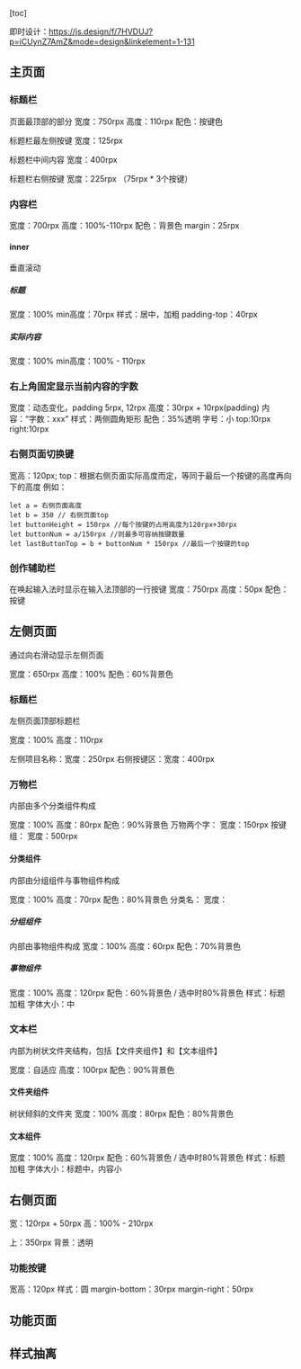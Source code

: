 [toc]



即时设计：https://js.design/f/7HVDUJ?p=iCUynZ7AmZ&mode=design&linkelement=1-131

## 主页面

### 标题栏

页面最顶部的部分
宽度：750rpx
高度：110rpx
配色：按键色

标题栏最左侧按键
宽度：125rpx

标题栏中间内容
宽度：400rpx

标题栏右侧按键
宽度：225rpx （75rpx * 3个按键）

### 内容栏

宽度：700rpx
高度：100%-110rpx
配色：背景色
margin：25rpx

#### inner

垂直滚动

##### 标题

宽度：100%
min高度：70rpx
样式：居中，加粗
padding-top：40rpx

##### 实际内容

宽度：100%
min高度：100% - 110rpx

### 右上角固定显示当前内容的字数

宽度：动态变化，padding 5rpx, 12rpx
高度：30rpx + 10rpx(padding)
内容：“字数：xxx”
样式：两侧圆角矩形
配色：35%透明
字号：小
top:10rpx
right:10rpx

### 右侧页面切换键

宽高：120px;
top：根据右侧页面实际高度而定，等同于最后一个按键的高度再向下的高度
例如：

~~~
let a = 右侧页面高度
let b = 350 // 右侧页面top
let buttonHeight = 150rpx //每个按键的占用高度为120rpx+30rpx
let buttonNum = a/150rpx //则最多可容纳按键数量
let lastButtonTop = b + buttonNum * 150rpx //最后一个按键的top
~~~



### 创作辅助栏

在唤起输入法时显示在输入法顶部的一行按键
宽度：750rpx
高度：50px
配色：按键

## 左侧页面

通过向右滑动显示左侧页面

宽度：650rpx
高度：100%
配色：60%背景色

### 标题栏

左侧页面顶部标题栏

宽度：100%
高度：110rpx

左侧项目名称：宽度：250rpx
右侧按键区：宽度：400rpx

### 万物栏

内部由多个分类组件构成

宽度：100%
高度：80rpx
配色：90%背景色
万物两个字：
	宽度：150rpx
按键组：
	宽度：500rpx

#### 分类组件

内部由分组组件与事物组件构成

宽度：100%
高度：70rpx
配色：80%背景色
分类名：
	宽度：

##### 分组组件

内部由事物组件构成
宽度：100%
高度：60rpx
配色：70%背景色

##### 事物组件

宽度：100%
高度：120rpx
配色：60%背景色 / 选中时80%背景色
样式：标题加粗
字体大小：中

### 文本栏

内部为树状文件夹结构，包括【文件夹组件】和【文本组件】

宽度：自适应
高度：100rpx
配色：90%背景色

#### 文件夹组件

树状倾斜的文件夹
宽度：100%
高度：80rpx
配色：80%背景色

#### 文本组件

宽度：100%
高度：120rpx
配色：60%背景色 / 选中时80%背景色
样式：标题加粗
字体大小：标题中，内容小

## 右侧页面

宽：120rpx + 50rpx
高：100% - 210rpx

上：350rpx
背景：透明

### 功能按键

宽高：120px
样式：圆
margin-bottom：30rpx
margin-right：50rpx

## 功能页面

## 样式抽离
